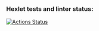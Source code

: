 ### Hexlet tests and linter status:
[![Actions Status](https://github.com/simanovskiy20/frontend-project-44/workflows/hexlet-check/badge.svg)](https://github.com/simanovskiy20/frontend-project-44/actions)